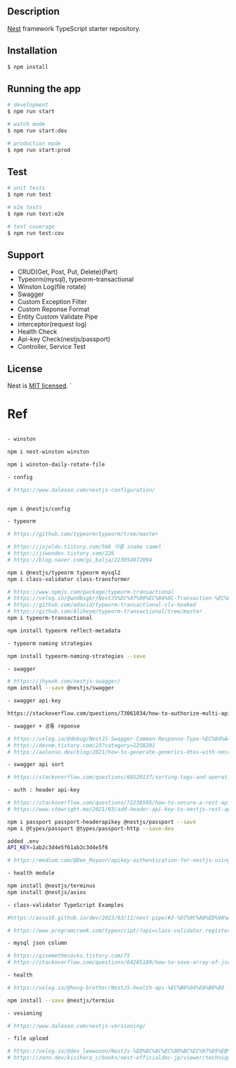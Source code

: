 ## Description

[Nest](https://github.com/nestjs/nest) framework TypeScript starter repository.

## Installation

```bash
$ npm install
```

## Running the app

```bash
# development
$ npm run start

# watch mode
$ npm run start:dev

# production mode
$ npm run start:prod
```

## Test

```bash
# unit tests
$ npm run test

# e2e tests
$ npm run test:e2e

# test coverage
$ npm run test:cov
```

## Support

- CRUD(Get, Post, Put, Delete)(Part)
- Typeorm(mysql), typeorm-transactional
- Winston Log(file rotate)
- Swagger
- Custom Exception Filter
- Custom Reponse Format
- Entity Custom Validate Pipe
- interceptor(request log)
- Health Check
- Api-key Check(nestjs/passport)
- Controller, Service Test

## License

Nest is [MIT licensed](LICENSE).
`

# Ref

```bash

- winston

npm i nest-winston winston

npm i winston-daily-rotate-file

- config

# https://www.daleseo.com/nestjs-configuration/


npm i @nestjs/config

- typeorm

# https://github.com/typeorm/typeorm/tree/master

# https://jojoldu.tistory.com/568 이름 snake camel
# https://jiwondev.tistory.com/226
# https://blog.naver.com/gi_balja/223054972094

npm i @nestjs/typeorm typeorm mysql2
npm i class-validator class-transformer

# https://www.npmjs.com/package/typeorm-transactional
# https://velog.io/@wndbsgkr/NestJS%EC%97%90%EC%84%9C-Transaction-%EC%82%AC%EC%9A%A9%ED%95%98%EA%B8%B0feat.-TypeORM
# https://github.com/odavid/typeorm-transactional-cls-hooked
# https://github.com/Aliheym/typeorm-transactional/tree/master
npm i typeorm-transactional

npm install typeorm reflect-metadata

- typeorm naming strategies

npm install typeorm-naming-strategies --save

- swagger

# https://jhyeok.com/nestjs-swagger/
npm install --save @nestjs/swagger

- swagger api-key

https://stackoverflow.com/questions/73061034/how-to-authorize-multi-api-keys-using-nestjs-swagger-and-useguards

- swagger + 공통 reponse

# https://velog.io/@debug/NestJS-Swagger-Common-Response-Type-%EC%84%A4%EC%A0%95#1-apiresponse%EC%97%90-%EA%B0%84%EB%8B%A8%ED%95%9C-schema-%EC%A0%81%EC%9A%A9%ED%95%98%EA%B8%B0
# https://devnm.tistory.com/23?category=1258201
# https://aalonso.dev/blog/2021/how-to-generate-generics-dtos-with-nestjsswagger-422g

- swagger api sort

# https://stackoverflow.com/questions/68529137/sorting-tags-and-operation-in-swagger-ui

- auth : header api-key

# https://stackoverflow.com/questions/72238595/how-to-secure-a-rest-api-with-an-api-key
# https://www.stewright.me/2021/03/add-header-api-key-to-nestjs-rest-api/amp/

npm i passport passport-headerapikey @nestjs/passport --save
npm i @types/passport @types/passport-http --save-dev

added .env
API_KEY=1ab2c3d4e5f61ab2c3d4e5f6

# https://medium.com/@Dee_Mayoor/apikey-authentication-for-nestjs-using-passport-js-6db467fc31f7

- health module

npm install @nestjs/terminus
npm install @nestjs/axios

- class-validator TypeScript Examples

#https://assu10.github.io/dev/2023/03/11/nest-pipe/#3-%EC%9C%A0%ED%9A%A8%EC%84%B1-%EA%B2%80%EC%82%AC-pipe-%EB%A7%8C%EB%93%A4%EA%B8%B0

# https://www.programcreek.com/typescript/?api=class-validator.registerDecorator

- mysql json column

# https://givemethesocks.tistory.com/75
# https://stackoverflow.com/questions/64285189/how-to-save-array-of-json-object-in-postgres-using-typeorm

- health

# https://velog.io/@hong-brother/NestJS-health-api-%EC%B6%94%EA%B0%80

npm install --save @nestjs/termius

- vesioning

# https://www.daleseo.com/nestjs-versioning/

- file upload

# https://velog.io/@dev_leewoooo/NestJs-%ED%8C%8C%EC%9D%BC%EC%97%85%EB%A1%9C%EB%93%9C-%EC%9D%B4-%EA%B8%80%EB%A1%9C-%EB%81%9D
# https://zenn.dev/kisihara_c/books/nest-officialdoc-jp/viewer/techniques-fileupload
```
